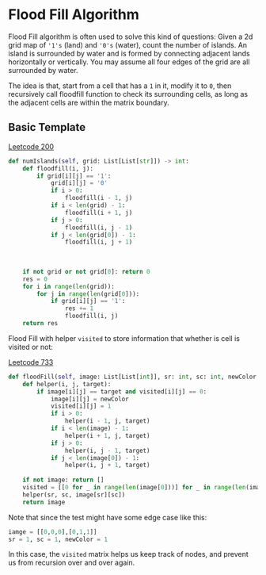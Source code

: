 # Flood Fill Algorithm

Flood Fill algorithm is often used to solve this kind of questions: Given a 2d grid map of `'1's` (land) and `'0's` (water), count the number of islands. An island is surrounded by water and is formed by connecting adjacent lands horizontally or vertically. You may assume all four edges of the grid are all surrounded by water.

The idea is that, start from a cell that has a `1` in it, modify it to `0`, then recursively call floodfill function to check its surrounding cells, as long as the adjacent cells are within the matrix boundary.

## Basic Template

[Leetcode 200](https://leetcode.com/problems/number-of-islands/)
```python
def numIslands(self, grid: List[List[str]]) -> int:
    def floodfill(i, j):
        if grid[i][j] == '1':
            grid[i][j] = '0'
            if i > 0:
                floodfill(i - 1, j)
            if i < len(grid) - 1:
                floodfill(i + 1, j)
            if j > 0:
                floodfill(i, j - 1)
            if j < len(grid[0]) - 1:
                floodfill(i, j + 1)
                
    
    
    if not grid or not grid[0]: return 0
    res = 0
    for i in range(len(grid)):
        for j in range(len(grid[0])):
            if grid[i][j] == '1':
                res += 1
                floodfill(i, j)
    return res
```

Flood Fill with helper `visited` to store information that whether is cell is visited or not:

[Leetcode 733](https://leetcode.com/problems/flood-fill/)
```python
def floodFill(self, image: List[List[int]], sr: int, sc: int, newColor: int) -> List[List[int]]:
    def helper(i, j, target):
        if image[i][j] == target and visited[i][j] == 0:
            image[i][j] = newColor
            visited[i][j] = 1
            if i > 0:
                helper(i - 1, j, target)
            if i < len(image) - 1:
                helper(i + 1, j, target)
            if j > 0:
                helper(i, j - 1, target)
            if j < len(image[0]) - 1:
                helper(i, j + 1, target)
    
    if not image: return []
    visited = [[0 for _ in range(len(image[0]))] for _ in range(len(image))]
    helper(sr, sc, image[sr][sc])
    return image
```

Note that since the test might have some edge case like this: 
```python
iamge = [[0,0,0],[0,1,1]]
sr = 1, sc = 1, newColor = 1
```
In this case, the `visited` matrix helps us keep track of nodes, and prevent us from recursion over and over again.


